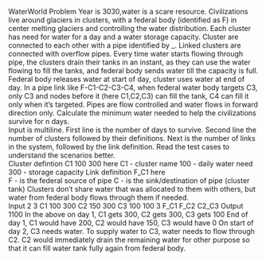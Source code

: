 WaterWorld Problem Year is 3030,water is a scare resource. 
Civilizations live around glaciers in clusters, with a federal body (identified as F) in center melting glaciers and controlling the water distribution. 
Each cluster has need for water for a day and a water storage capacity. 
Cluster are connected to each other with a pipe identified by _. 
Linked clusters are connected with overflow pipes. Every time water starts flowing through pipe, the clusters drain their tanks in an instant, 
as they can use the water flowing to fill the tanks, and federal body sends water till the capacity is full. 
Federal body releases water at start of day, cluster uses water at end of day. In a pipe link like F-C1-C2-C3-C4, when federal water body targets C3, 
only C3 and nodes before it (here C1,C2,C3) can fill the tank, C4 can fill it only when it’s targeted.
Pipes are flow controlled and water flows in forward direction only.  Calculate the minimum water needed to help the civilizations survive for n days.  
Input is multiline. First line is the number of days to survive. Second line the number of clusters followed by their definitions. Next is the number of links in the system, 
followed by the link definition.  Read the test cases to understand the scenarios better.  
Cluster defintion 
C1 100 300 here  C1 - cluster name 100 - daily water need 300 - storage capacity Link definition F_C1 here  
F - is the federal source of pipe C - is the sink/destination of pipe (cluster tank) Clusters don’t share water that was allocated to them with others, 
but water from federal body flows through them if needed.  
Input 2 
3 C1 100 300 C2 150 300 C3 100 100 3 F_C1 F_C2 C2_C3 Output 1100 In the above on day 1, 
C1 gets 300, C2 gets 300, C3 gets 100 End of day 1, C1 would have 200, C2 would have 150, C3 would have 0  On start of day 2, C3 needs water. 
To supply water to C3, water needs to flow through C2. C2 would immediately drain the remaining water for other purpose so that it can fill water tank fully again from federal body.​
